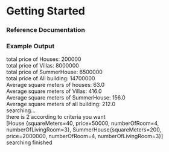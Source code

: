 # Getting Started

### Reference Documentation


### Example Output

total price of Houses: 200000 \
total price of Villas: 8000000 <br />
total price of SummerHouse: 6500000 <br />
total price of All building: 14700000 <br />
Average square meters of houses: 63.0 <br />
Average square meters of Villas: 416.0 <br />
Average square meters of SummerHouse: 156.0 <br />
Average square meters of all building: 212.0 <br />
searching... <br />
there is  2 according to criteria you want <br />
[House {squareMeters=40, price=50000, numberOfRoom=4, numberOfLivingRoom=3}, SummerHouse{squareMeters=200, price=2000000, numberOfRoom=4, numberOfLivingRoom=3}] <br />
searching finished <br />


